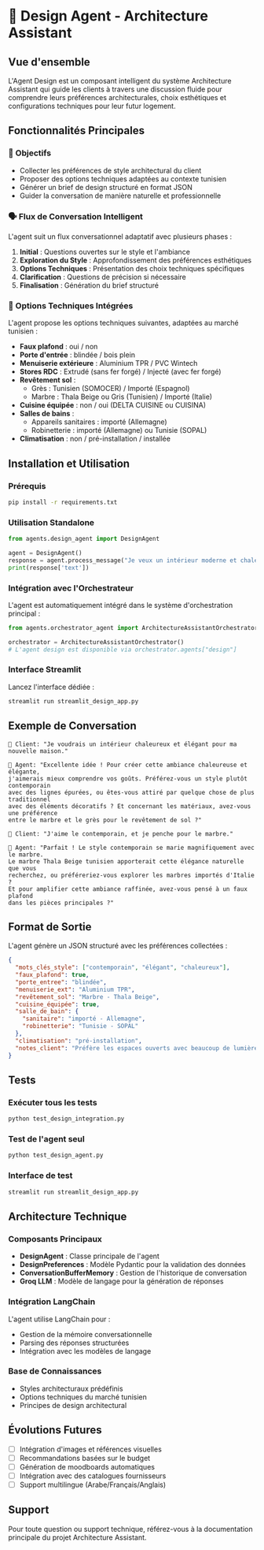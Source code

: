# 🎨 Design Agent - Architecture Assistant

## Vue d'ensemble

L'Agent Design est un composant intelligent du système Architecture Assistant qui guide les clients à travers une discussion fluide pour comprendre leurs préférences architecturales, choix esthétiques et configurations techniques pour leur futur logement.

## Fonctionnalités Principales

### 🎯 Objectifs
- Collecter les préférences de style architectural du client
- Proposer des options techniques adaptées au contexte tunisien
- Générer un brief de design structuré en format JSON
- Guider la conversation de manière naturelle et professionnelle

### 🗣️ Flux de Conversation Intelligent
L'agent suit un flux conversationnel adaptatif avec plusieurs phases :

1. **Initial** : Questions ouvertes sur le style et l'ambiance
2. **Exploration du Style** : Approfondissement des préférences esthétiques
3. **Options Techniques** : Présentation des choix techniques spécifiques
4. **Clarification** : Questions de précision si nécessaire
5. **Finalisation** : Génération du brief structuré

### 🔧 Options Techniques Intégrées

L'agent propose les options techniques suivantes, adaptées au marché tunisien :

- **Faux plafond** : oui / non
- **Porte d'entrée** : blindée / bois plein  
- **Menuiserie extérieure** : Aluminium TPR / PVC Wintech
- **Stores RDC** : Extrudé (sans fer forgé) / Injecté (avec fer forgé)
- **Revêtement sol** :
  - Grès : Tunisien (SOMOCER) / Importé (Espagnol)
  - Marbre : Thala Beige ou Gris (Tunisien) / Importé (Italie)
- **Cuisine équipée** : non / oui (DELTA CUISINE ou CUISINA)
- **Salles de bains** :
  - Appareils sanitaires : importé (Allemagne)
  - Robinetterie : importé (Allemagne) ou Tunisie (SOPAL)
- **Climatisation** : non / pré-installation / installée

## Installation et Utilisation

### Prérequis
```bash
pip install -r requirements.txt
```

### Utilisation Standalone
```python
from agents.design_agent import DesignAgent

agent = DesignAgent()
response = agent.process_message("Je veux un intérieur moderne et chaleureux")
print(response['text'])
```

### Intégration avec l'Orchestrateur
L'agent est automatiquement intégré dans le système d'orchestration principal :

```python
from agents.orchestrator_agent import ArchitectureAssistantOrchestrator

orchestrator = ArchitectureAssistantOrchestrator()
# L'agent design est disponible via orchestrator.agents["design"]
```

### Interface Streamlit
Lancez l'interface dédiée :
```bash
streamlit run streamlit_design_app.py
```

## Exemple de Conversation

```
👤 Client: "Je voudrais un intérieur chaleureux et élégant pour ma nouvelle maison."

🤖 Agent: "Excellente idée ! Pour créer cette ambiance chaleureuse et élégante, 
j'aimerais mieux comprendre vos goûts. Préférez-vous un style plutôt contemporain 
avec des lignes épurées, ou êtes-vous attiré par quelque chose de plus traditionnel 
avec des éléments décoratifs ? Et concernant les matériaux, avez-vous une préférence 
entre le marbre et le grès pour le revêtement de sol ?"

👤 Client: "J'aime le contemporain, et je penche pour le marbre."

🤖 Agent: "Parfait ! Le style contemporain se marie magnifiquement avec le marbre. 
Le marbre Thala Beige tunisien apporterait cette élégance naturelle que vous 
recherchez, ou préféreriez-vous explorer les marbres importés d'Italie ? 
Et pour amplifier cette ambiance raffinée, avez-vous pensé à un faux plafond 
dans les pièces principales ?"
```

## Format de Sortie

L'agent génère un JSON structuré avec les préférences collectées :

```json
{
  "mots_clés_style": ["contemporain", "élégant", "chaleureux"],
  "faux_plafond": true,
  "porte_entree": "blindée",
  "menuiserie_ext": "Aluminium TPR",
  "revêtement_sol": "Marbre - Thala Beige",
  "cuisine_équipée": true,
  "salle_de_bain": {
    "sanitaire": "importé - Allemagne",
    "robinetterie": "Tunisie - SOPAL"
  },
  "climatisation": "pré-installation",
  "notes_client": "Préfère les espaces ouverts avec beaucoup de lumière naturelle"
}
```

## Tests

### Exécuter tous les tests
```bash
python test_design_integration.py
```

### Test de l'agent seul
```bash
python test_design_agent.py
```

### Interface de test
```bash
streamlit run streamlit_design_app.py
```

## Architecture Technique

### Composants Principaux
- **DesignAgent** : Classe principale de l'agent
- **DesignPreferences** : Modèle Pydantic pour la validation des données
- **ConversationBufferMemory** : Gestion de l'historique de conversation
- **Groq LLM** : Modèle de langage pour la génération de réponses

### Intégration LangChain
L'agent utilise LangChain pour :
- Gestion de la mémoire conversationnelle
- Parsing des réponses structurées
- Intégration avec les modèles de langage

### Base de Connaissances
- Styles architecturaux prédéfinis
- Options techniques du marché tunisien
- Principes de design architectural

## Évolutions Futures

- [ ] Intégration d'images et références visuelles
- [ ] Recommandations basées sur le budget
- [ ] Génération de moodboards automatiques
- [ ] Intégration avec des catalogues fournisseurs
- [ ] Support multilingue (Arabe/Français/Anglais)

## Support

Pour toute question ou support technique, référez-vous à la documentation principale du projet Architecture Assistant.
